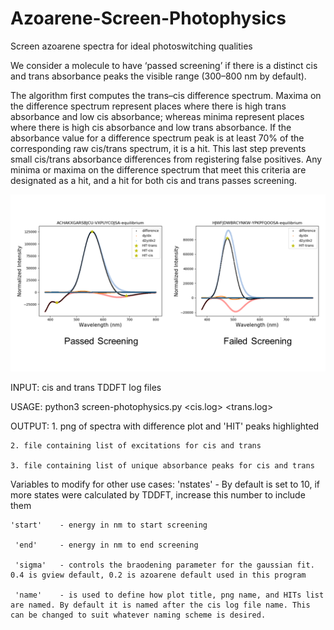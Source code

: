 # Azoarene-Screen-Photophysics
Screen azoarene spectra for ideal photoswitching qualities

We consider a molecule to have ‘passed screening’ if there is a distinct cis and trans absorbance peaks the visible range (300–800 nm by default). 

The algorithm first computes the trans–cis difference spectrum. Maxima on the difference spectrum represent places where there is high trans absorbance and low cis absorbance; whereas minima represent places where there is high cis absorbance and low trans absorbance. If the absorbance value for a difference spectrum peak is at least 70% of the corresponding raw cis/trans spectrum, it is a hit. This last step prevents small cis/trans absorbance differences from registering false positives. Any minima or maxima on the difference spectrum that meet this criteria are designated as a hit, and a hit for both cis and trans passes screening. 

![Image of Screening](example-screen.png)

INPUT:
  cis and trans TDDFT log files
  
USAGE:
   python3 screen-photophysics.py <cis.log> <trans.log>
   
OUTPUT:
    1. png of spectra with difference plot and 'HIT' peaks highlighted
    
    2. file containing list of excitations for cis and trans
    
    3. file containing list of unique absorbance peaks for cis and trans
    
    
    
Variables to modify for other use cases:
    'nstates'  - By default is set to 10, if more states were calculated by TDDFT, increase this number to include them
    
    'start'    - energy in nm to start screening
    
     'end'     - energy in nm to end screening
     
     'sigma'   - controls the braodening parameter for the gaussian fit. 0.4 is gview default, 0.2 is azoarene default used in this program
     
     'name'    - is used to define how plot title, png name, and HITs list are named. By default it is named after the cis log file name. This can be changed to suit whatever naming scheme is desired.
  
